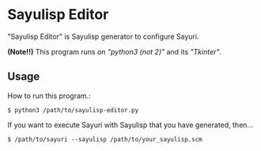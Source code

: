 Sayulisp Editor
===============

"Sayulisp Editor" is Sayulisp generator to configure Sayuri.

__(Note!!)__ This program runs on _"python3 (not 2)"_ and its _"Tkinter"_.



Usage
-----

How to run this program.:

    $ python3 /path/to/sayulisp-editor.py

If you want to execute Sayuri with Sayulisp that you have generated, then...

    $ /path/to/sayuri --sayulisp /path/to/your_sayulisp.scm
